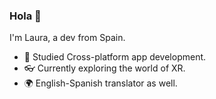 ### Hola 👋

I'm Laura, a dev from Spain.

- 🦄 Studied Cross-platform app development.
- 👓 Currently exploring the world of XR.
- 🌍 English-Spanish translator as well.

